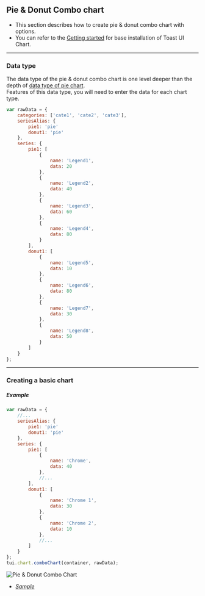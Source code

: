 ## Pie & Donut Combo chart
* This section describes how to create pie & donut combo chart with options.
* You can refer to the [Getting started](getting-started.md) for base installation of Toast UI Chart.

***

### Data type

The data type of the pie & donut combo chart is one level deeper than the depth of [data type of pie chart](chart-types-pie.md#data-type).<br>
Features of this data type, you will need to enter the data for each chart type.

```javascript
var rawData = {
    categories: ['cate1', 'cate2', 'cate3'],
    seriesAlias: {
        pie1: 'pie'
        donut1: 'pie'
    },
    series: {
        pie1: [
            {
                name: 'Legend1',
                data: 20
            },
            {
                name: 'Legend2',
                data: 40
            },
            {
                name: 'Legend3',
                data: 60
            },
            {
                name: 'Legend4',
                data: 80
            }
        ],
        donut1: [
            {
                name: 'Legend5',
                data: 10
            },
            {
                name: 'Legend6',
                data: 80
            },
            {
                name: 'Legend7',
                data: 30
            },
            {
                name: 'Legend8',
                data: 50
            }
        ]
    }
};
```

***

### Creating a basic chart

##### Example

```javascript
var rawData = {
    //...
    seriesAlias: {
        pie1: 'pie'
        donut1: 'pie'
    },
    series: {
        pie1: [
            {
                name: 'Chrome',
                data: 40
            },
            //...
        ],
        donut1: [
            {
                name: 'Chrome 1',
                data: 30
            },
            {
                name: 'Chrome 2',
                data: 10
            },
            //...
        ]
    }
};
tui.chart.comboChart(container, rawData);
```
![Pie & Donut Combo Chart](https://cloud.githubusercontent.com/assets/2888775/15540328/a7c51ac0-22c1-11e6-8727-224089a3f762.png)

* _[Sample](https://nhn.github.io/tui.chart/latest/tutorial-example08-02-combo-chart-pie-and-donut)_
